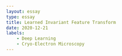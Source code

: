 ```yaml
---
layout: essay
type: essay
title: Learned Invariant Feature Transform
date: 2020-12-21
labels:
	- Deep Learning
	- Cryo-Electron Microscopy
---
```




